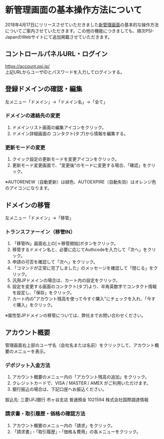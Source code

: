 <!-- 
"template": "blog",
"date": "2018-04-30",
"author": "admin",
"title": "新管理画面の基本操作方法について",
"summary": "新管理画面の基本的な操作方法についてご案内させていただきます。",
"link": "/blog/new_cp_basic_20180430",
"language": "jp"
-->

# 新管理画面の基本操作方法について

2018年4月17日にリリースさせていただきました[新管理画面](https://account.psi.jp/ "新管理画面")の基本的な操作方法についてご案内させていただきます。この他の機能につきましても、順次PSI-JapanのWebサイトにて追加掲載させていただきます。

## コントロールパネルURL・ログイン

https://account.psi.jp/  
上記URLからユーザIDとパスワードを入力してログインする。  

## 登録ドメインの確認・編集

左メニュー「ドメイン」→「ドメイン名」→「全て」

### ドメインの連絡先の変更

1. ドメインリスト画面の編集アイコンをクリック。  
2. ドメイン詳細画面の コンタクト(タブ)から情報を編集する。

### 更新モードの変更

1. クイック設定の更新モードを変更アイコンをクリック。  
2. 更新モード変更画面で、"変更後"のモードに変更する場合、「確認」をクリック。  

※AUTORENEW（自動更新）は緑色、AUTOEXPIRE（自動失効）はオレンジ色のアイコンになります。

## ドメインの移管

左メニュー「ドメイン」→「移管」

### トランスファーイン（移管IN）

1. 「移管IN」画面右上の[＋移管開始]ボタンをクリック。     
2. 移管するドメイン名と、必要に応じてAuthcodeを入力して「次へ」をクリック。  
3. 申請の可否を確認して「次へ」をクリック。  
4. 「コマンドが正常に完了しました」のメッセージを確認して「閉じる」をクリック。  
5. 汎用JPドメインの場合は、カート内の設定をクリック。  
6. 設定を変更する画面のコンタクト(タブ)より、半角英数字でコンタクト情報を設定し、「保存」をクリック。  
7. カート内の"アカウント残高を使って今すぐ購入"にチェックを入れ、「今すぐ購入」をクリック。  

※属性型JPドメインの移管については、弊社までお問い合わせください。

## アカウント概要

管理画面右上部のユーザ名（会社名または名前）をクリックして、アカウント概要のメニューを表示。

### デポジット入金方法

1. アカウント概要のメニュー内の「アカウント残高の追加」をクリック。    
2. クレジットカードで、VISA / MASTER / AMEX がご利用いただけます。  
3. 銀行振込の場合は、下記口座へお振込ください。  

振込先: 三菱UFJ銀行 市ヶ谷支店 普通預金 1021594 株式会社国際調達情報

### 請求書・取引履歴・価格の確認方法

1. アカウント概要のメニュー内の「請求」をクリック。  
2. 「請求書」・「取引履歴」・「価格＆費用」の各メニューをクリック。
  
